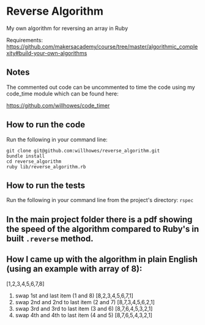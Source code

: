 # Reverse Algorithm

My own algorithm for reversing an array in Ruby

Requirements: https://github.com/makersacademy/course/tree/master/algorithmic_complexity#build-your-own-algorithms

## Notes
The commented out code can be uncommented to time the code using my code_time module which can be found here:

https://github.com/willhowes/code_timer

## How to run the code
Run the following in your command line:
```
git clone git@github.com:willhowes/reverse_algorithm.git
bundle install
cd reverse_algorithm
ruby lib/reverse_algorithm.rb
```

## How to run the tests
Run the following in your command line from the project's directory:
```rspec```

## In the main project folder there is a pdf showing the speed of the algorithm compared to Ruby's in built ```.reverse``` method.  

## How I came up with the algorithm in plain English (using an example with array of 8):
[1,2,3,4,5,6,7,8]

1. swap 1st and last item (1 and 8)
[8,2,3,4,5,6,7,1]
2. swap 2nd and 2nd to last item (2 and 7)
[8,7,3,4,5,6,2,1]
3. swap 3rd and 3rd to last item (3 and 6)
[8,7,6,4,5,3,2,1]
4. swap 4th and 4th to last item (4 and 5)
[8,7,6,5,4,3,2,1]
